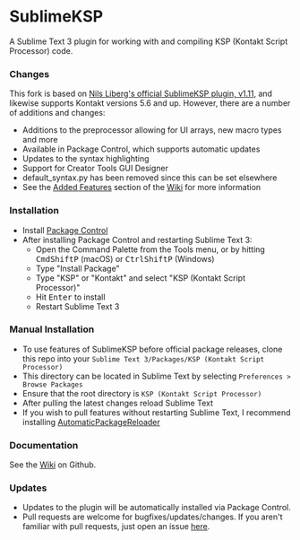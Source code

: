 # SublimeKSP

A Sublime Text 3 plugin for working with and compiling KSP (Kontakt Script Processor) code.

### Changes
This fork is based on [Nils Liberg's official SublimeKSP plugin, v1.11](http://nilsliberg.se/ksp/), and likewise supports Kontakt versions 5.6 and up. However, there are a number of additions and changes:

* Additions to the preprocessor allowing for UI arrays, new macro types and more
* Available in Package Control, which supports automatic updates
* Updates to the syntax highlighting
* Support for Creator Tools GUI Designer
* default_syntax.py has been removed since this can be set elsewhere
* See the [Added Features](https://github.com/nojanath/SublimeKSP/wiki/Added-Features) section of the [Wiki](https://github.com/nojanath/SublimeKSP/wiki) for more information

### Installation

* Install [Package Control](https://packagecontrol.io/installation)
* After installing Package Control and restarting Sublime Text 3:
  * Open the Command Palette from the Tools menu, or by hitting <kbd>Cmd</kbd><kbd>Shift</kbd><kbd>P</kbd> (macOS) or <kbd>Ctrl</kbd><kbd>Shift</kbd><kbd>P</kbd> (Windows)
  * Type "Install Package"
  * Type "KSP" or "Kontakt" and select "KSP (Kontakt Script Processor)"
  * Hit <kbd>Enter</kbd> to install
  * Restart Sublime Text 3

### Manual Installation

 * To use features of SublimeKSP before official package releases, clone this repo into your `Sublime Text 3/Packages/KSP (Kontakt Script Processor)`  
 * This directory can be located in Sublime Text by selecting `Preferences > Browse Packages`  
 * Ensure that the root directory is `KSP (Kontakt Script Processor)`
 * After pulling the latest changes reload Sublime Text
 * If you wish to pull features without restarting Sublime Text, I recommend installing [Automatic​Package​Reloader](https://packagecontrol.io/packages/AutomaticPackageReloader)

### Documentation
See the [Wiki](https://github.com/nojanath/SublimeKSP/wiki) on Github.

### Updates
* Updates to the plugin will be automatically installed via Package Control.
* Pull requests are welcome for bugfixes/updates/changes. If you aren't familiar 
with pull requests, just open an issue [here](https://github.com/nojanath/SublimeKSP/issues). 

